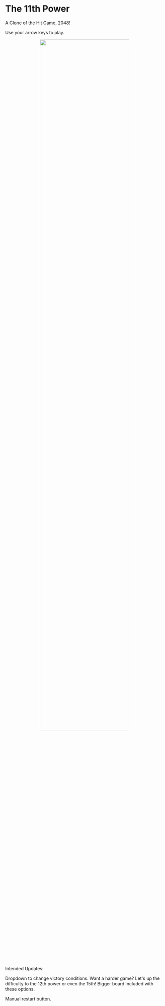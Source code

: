 # The 11th Power

A Clone of the Hit Game, 2048!

Use your arrow keys to play.

<p align="center">
    <img width=75% src="https://i.imgur.com/KchxOCv.gif" />
</p>

Intended Updates:

Dropdown to change victory conditions. Want a harder game? Let's up the difficulty to the 12th power or even the 15th! Bigger board included with these options.

Manual restart button.